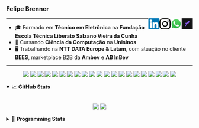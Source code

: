 <h3>Felipe Brenner</h3>

<a href="https://app.rocketseat.com.br/me/felipebrenner" target="_blank" rel="nofollow"><img align="right" width="30rem" src="./assets/rocketseat-black.png" alt="Rocketseat: @felipebrenner"/></a>
<a href="https://api.whatsapp.com/send?phone=5551995585968" target="_blank" rel="nofollow"><img align="right" width="30rem" src="./assets/whatsapp.png" alt="Whatsapp: +55 51995585968"/></a>
<a href="https://www.instagram.com/felipeobrenner/" target="_blank" rel="nofollow"><img align="right" width="30rem" src="./assets/instagram.png" alt="Instagram: @felipeobrenner"/></a>
<a href="https://www.linkedin.com/in/felipe-de-oliveira-brenner/" target="_blank" rel="nofollow"><img align="right" width="30rem" src="./assets/linkedin.png" alt="LinkedIn: @felipe-de-oliveira-brenner"/></a>

---

- 🎓 Formado em **Técnico em Eletrônica** na **Fundação Escola Técnica Liberato Salzano Vieira da Cunha**
- 📓 Cursando **Ciência da Computação** na **Unisinos**
- 🖥️ Trabalhando na **NTT DATA Europe & Latam**, com atuação no cliente **BEES**, marketplace B2B da **Ambev** e **AB InBev**

---

<p align='center'>
  <img width="35rem" src="https://cdn.jsdelivr.net/gh/devicons/devicon/icons/react/react-original.svg" />
  <img width="35rem" src="https://cdn.jsdelivr.net/gh/devicons/devicon/icons/javascript/javascript-plain.svg" />
  <img width="35rem" src="https://cdn.jsdelivr.net/gh/devicons/devicon/icons/typescript/typescript-plain.svg" />
  <img width="35rem" src="https://cdn.jsdelivr.net/gh/devicons/devicon/icons/redux/redux-original.svg" />
  <img width="35rem" src="https://cdn.jsdelivr.net/gh/devicons/devicon/icons/jest/jest-plain.svg" />
  <img width="35rem" src="https://cdn.jsdelivr.net/gh/devicons/devicon/icons/storybook/storybook-original.svg" />
  <img width="35rem" src="https://cdn.jsdelivr.net/gh/devicons/devicon/icons/sass/sass-original.svg" />
  <img width="35rem" src="https://cdn.jsdelivr.net/gh/devicons/devicon/icons/materialui/materialui-plain.svg" />
  <img width="35rem" src="https://cdn.jsdelivr.net/gh/devicons/devicon/icons/css3/css3-plain.svg" />
  <img width="35rem" src="https://cdn.jsdelivr.net/gh/devicons/devicon/icons/html5/html5-plain.svg" />
  <img width="35rem" src="https://cdn.jsdelivr.net/gh/devicons/devicon/icons/docker/docker-plain.svg" />
  <img width="35rem" src="https://cdn.jsdelivr.net/gh/devicons/devicon/icons/azure/azure-original.svg" />
  <img width="35rem" src="https://cdn.jsdelivr.net/gh/devicons/devicon/icons/vscode/vscode-original.svg" />
  <img width="35rem" src="https://cdn.jsdelivr.net/gh/devicons/devicon/icons/git/git-original.svg" />
  <img width="35rem" src="https://cdn.jsdelivr.net/gh/devicons/devicon/icons/yarn/yarn-original.svg" />
  <img width="35rem" src="https://cdn.jsdelivr.net/gh/devicons/devicon/icons/npm/npm-original-wordmark.svg" />
  <img width="35rem" src="https://cdn.jsdelivr.net/gh/devicons/devicon/icons/nextjs/nextjs-line.svg" />
  <img width="35rem" src="https://cdn.jsdelivr.net/gh/devicons/devicon/icons/microsoftsqlserver/microsoftsqlserver-plain.svg" />
  <img width="35rem" src="https://cdn.jsdelivr.net/gh/devicons/devicon/icons/oracle/oracle-original.svg" />
  <img width="35rem" src="https://cdn.jsdelivr.net/gh/devicons/devicon/icons/linux/linux-plain.svg" />
  <img width="35rem" src="https://cdn.jsdelivr.net/gh/devicons/devicon/icons/ubuntu/ubuntu-plain.svg" />
</p>

<details open>
  <summary>📈 <b>GitHub Stats</b></summary>
  <br>
  <p align="center">
  <img src="https://github-readme-stats.vercel.app/api?username=felipebrenner&show_icons=true&theme=dark"/>
  <img src="https://github-readme-stats.vercel.app/api/top-langs/?username=felipebrenner&layout=compact&theme=dark">
  </p>

</details>

<details>
  <summary>🤖 <b>Programming Stats</b></summary>
  <br/>

  <!--START_SECTION:waka-->
![Code Time](http://img.shields.io/badge/Code%20Time-1%2C506%20hrs%204%20mins-blue)

**🐱 My GitHub Data** 

> 🏆 297 Contributions in the Year 2022
 > 
> 📦 269.8 kB Used in GitHub's Storage 
 > 
> 🚫 Not Opted to Hire
 > 
> 📜 25 Public Repositories 
 > 
> 🔑 2 Private Repositories  
 > 
**I'm an Early 🐤** 

```text
🌞 Morning    60 commits     █████░░░░░░░░░░░░░░░░░░░░   20.41% 
🌆 Daytime    133 commits    ███████████░░░░░░░░░░░░░░   45.24% 
🌃 Evening    97 commits     ████████░░░░░░░░░░░░░░░░░   32.99% 
🌙 Night      4 commits      ░░░░░░░░░░░░░░░░░░░░░░░░░   1.36%

```
📅 **I'm Most Productive on Wednesday** 

```text
Monday       55 commits     ████░░░░░░░░░░░░░░░░░░░░░   18.71% 
Tuesday      42 commits     ███░░░░░░░░░░░░░░░░░░░░░░   14.29% 
Wednesday    58 commits     █████░░░░░░░░░░░░░░░░░░░░   19.73% 
Thursday     43 commits     ███░░░░░░░░░░░░░░░░░░░░░░   14.63% 
Friday       54 commits     ████░░░░░░░░░░░░░░░░░░░░░   18.37% 
Saturday     29 commits     ██░░░░░░░░░░░░░░░░░░░░░░░   9.86% 
Sunday       13 commits     █░░░░░░░░░░░░░░░░░░░░░░░░   4.42%

```


📊 **This Week I Spent My Time On** 

```text
💬 Programming Languages: 
TypeScript               10 hrs 2 mins       ██████████░░░░░░░░░░░░░░░   39.81% 
C++                      8 hrs 46 mins       ████████░░░░░░░░░░░░░░░░░   34.82% 
Other                    1 hr 38 mins        █░░░░░░░░░░░░░░░░░░░░░░░░   6.5% 
C                        1 hr 15 mins        █░░░░░░░░░░░░░░░░░░░░░░░░   4.97% 
Bash                     1 hr 11 mins        █░░░░░░░░░░░░░░░░░░░░░░░░   4.75%

🔥 Editors: 
VS Code                  25 hrs 13 mins      █████████████████████████   100.0%

🐱‍💻 Projects: 
2022-2-Computacao-Grafica10 hrs 48 mins      ██████████░░░░░░░░░░░░░░░   42.87% 
nfa-campaigns            6 hrs 58 mins       ███████░░░░░░░░░░░░░░░░░░   27.63% 
nfa-joker                2 hrs 17 mins       ██░░░░░░░░░░░░░░░░░░░░░░░   9.06% 
nfa-algo-selling         1 hr 22 mins        █░░░░░░░░░░░░░░░░░░░░░░░░   5.46% 
computacao-grafica-gb    30 mins             ░░░░░░░░░░░░░░░░░░░░░░░░░   2.0%

💻 Operating System: 
Mac                      13 hrs 20 mins      █████████████░░░░░░░░░░░░   52.9% 
Linux                    11 hrs 52 mins      ███████████░░░░░░░░░░░░░░   47.1%

```

**I Mostly Code in TypeScript** 

```text
TypeScript               11 repos            █████████░░░░░░░░░░░░░░░░   36.67% 
Java                     3 repos             ██░░░░░░░░░░░░░░░░░░░░░░░   10.0% 
JavaScript               3 repos             ██░░░░░░░░░░░░░░░░░░░░░░░   10.0% 
CSS                      2 repos             █░░░░░░░░░░░░░░░░░░░░░░░░   6.67% 
C                        2 repos             █░░░░░░░░░░░░░░░░░░░░░░░░   6.67%

```



 Last Updated on 22/11/2022 03:13:52 UTC
<!--END_SECTION:waka-->
</details>
